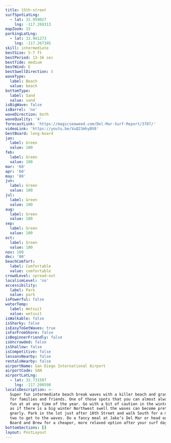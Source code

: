 ```yaml
---
title: 15th-street
surfSpotLatLng:
  - lat: 32.959027
    lng: -117.269313
mapZoom: 15
parkingLatLng:
  - lat: 32.961273
    lng: -117.267395
skill: intermediate
bestSize: 5-7 ft
bestPeriod: 13-16 sec
bestTide: medium
bestWind: E
bestSwellDirection: S
waveType:
  label: Beach
  value: beach
bottomType:
  label: Sand
  value: sand
isBigWave: false
isBarrel: 'no'
waveDirection: both
waveQuality: '4'
forecastLink: 'https://magicseaweed.com/Del-Mar-Surf-Report/3707/'
videoLink: 'https://youtu.be/VuQ23mhyBV8'
bestBoard: long-board
jan:
  label: Green
  value: 100
feb:
  label: Green
  value: 100
mar: '60'
apr: '60'
may: '80'
jun:
  label: Green
  value: 100
jul:
  label: Green
  value: 100
aug:
  label: Green
  value: 100
sep:
  label: Green
  value: 100
oct:
  label: Green
  value: 100
nov: 100
dec: '80'
beachComfort:
  label: Comfortable
  value: comfortable
crowdLevel: spread-out
localismLevel: 'no'
accessibility:
  label: Park
  value: park
isPowerful: false
waterTemp:
  label: Wetsuit
  value: wetsuit
isWalkable: false
isSharky: false
isEasyToGetWaves: true
isFarFromShore: false
isBeginnerFriendly: false
isUncrowded: false
isShallow: false
isCompetitive: false
lessonsNearby: false
rentalsNearby: false
airportName: San Diego International Airport
airportCode: SAN
airportLatLng:
  - lat: 32.731507
    lng: -117.200598
localsDescription: >-
  Super fun intermediate beach break waves with a killer beach and grassy area
  for families and friends. One of those spots that you can almost always have
  fun at at any time of the year. Go with a bit of caution in the winter time,
  as if there is a big winter Northwest swell the waves can become pretty
  gnarly. Park in the lot just after 18th Street and walk South for a minute or
  two to get to the waves. Do a fancy meal at Jake’s Del Mar or head out to
  Board and Brew for a cheaper, more relaxed option after your surf day.
bottomSections: []
layout: PostLayout
---
```

